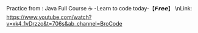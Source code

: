 

Practice from :   Java Full Course ☕ -Learn to code today-【𝙁𝙧𝙚𝙚】
\nLink:             https://www.youtube.com/watch?v=xk4_1vDrzzo&t=706s&ab_channel=BroCode
